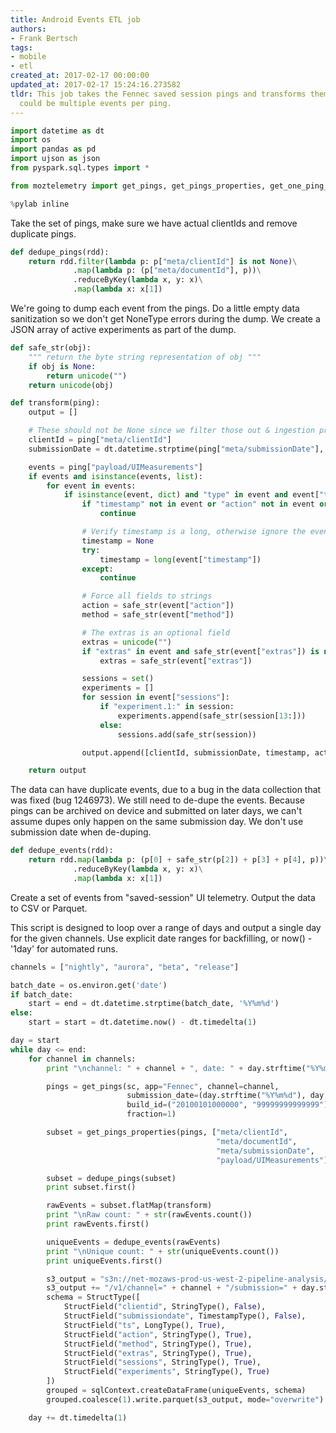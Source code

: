 ```yaml
---
title: Android Events ETL job
authors:
- Frank Bertsch
tags:
- mobile
- etl
created_at: 2017-02-17 00:00:00
updated_at: 2017-02-17 15:24:16.273582
tldr: This job takes the Fennec saved session pings and transforms them, where there
  could be multiple events per ping.
---
```


```python
import datetime as dt
import os
import pandas as pd
import ujson as json
from pyspark.sql.types import *

from moztelemetry import get_pings, get_pings_properties, get_one_ping_per_client

%pylab inline
```
Take the set of pings, make sure we have actual clientIds and remove duplicate pings.


```python
def dedupe_pings(rdd):
    return rdd.filter(lambda p: p["meta/clientId"] is not None)\
              .map(lambda p: (p["meta/documentId"], p))\
              .reduceByKey(lambda x, y: x)\
              .map(lambda x: x[1])

```
We're going to dump each event from the pings. Do a little empty data sanitization so we don't get NoneType errors during the dump. We create a JSON array of active experiments as part of the dump.


```python
def safe_str(obj):
    """ return the byte string representation of obj """
    if obj is None:
        return unicode("")
    return unicode(obj)

def transform(ping):    
    output = []

    # These should not be None since we filter those out & ingestion process adds the data
    clientId = ping["meta/clientId"]
    submissionDate = dt.datetime.strptime(ping["meta/submissionDate"], "%Y%m%d")

    events = ping["payload/UIMeasurements"]
    if events and isinstance(events, list):
        for event in events:
            if isinstance(event, dict) and "type" in event and event["type"] == "event":
                if "timestamp" not in event or "action" not in event or "method" not in event or "sessions" not in event:
                    continue

                # Verify timestamp is a long, otherwise ignore the event
                timestamp = None
                try:
                    timestamp = long(event["timestamp"])
                except:
                    continue

                # Force all fields to strings
                action = safe_str(event["action"])
                method = safe_str(event["method"])

                # The extras is an optional field
                extras = unicode("")
                if "extras" in event and safe_str(event["extras"]) is not None:
                    extras = safe_str(event["extras"])

                sessions = set()
                experiments = []
                for session in event["sessions"]:
                    if "experiment.1:" in session:
                        experiments.append(safe_str(session[13:]))
                    else:
                        sessions.add(safe_str(session))

                output.append([clientId, submissionDate, timestamp, action, method, extras, json.dumps(list(sessions)), json.dumps(experiments)])

    return output

```
The data can have duplicate events, due to a bug in the data collection that was fixed (bug 1246973). We still need to de-dupe the events. Because pings can be archived on device and submitted on later days, we can't assume dupes only happen on the same submission day. We don't use submission date when de-duping.


```python
def dedupe_events(rdd):
    return rdd.map(lambda p: (p[0] + safe_str(p[2]) + p[3] + p[4], p))\
              .reduceByKey(lambda x, y: x)\
              .map(lambda x: x[1])

```
Create a set of events from "saved-session" UI telemetry. Output the data to CSV or Parquet.

This script is designed to loop over a range of days and output a single day for the given channels. Use explicit date ranges for backfilling, or now() - '1day' for automated runs.


```python
channels = ["nightly", "aurora", "beta", "release"]

batch_date = os.environ.get('date')
if batch_date:
    start = end = dt.datetime.strptime(batch_date, '%Y%m%d')
else:
    start = start = dt.datetime.now() - dt.timedelta(1)

day = start
while day <= end:
    for channel in channels:
        print "\nchannel: " + channel + ", date: " + day.strftime("%Y%m%d")

        pings = get_pings(sc, app="Fennec", channel=channel,
                          submission_date=(day.strftime("%Y%m%d"), day.strftime("%Y%m%d")),
                          build_id=("20100101000000", "99999999999999"),
                          fraction=1)

        subset = get_pings_properties(pings, ["meta/clientId",
                                              "meta/documentId",
                                              "meta/submissionDate",
                                              "payload/UIMeasurements"])

        subset = dedupe_pings(subset)
        print subset.first()

        rawEvents = subset.flatMap(transform)
        print "\nRaw count: " + str(rawEvents.count())
        print rawEvents.first()

        uniqueEvents = dedupe_events(rawEvents)
        print "\nUnique count: " + str(uniqueEvents.count())
        print uniqueEvents.first()

        s3_output = "s3n://net-mozaws-prod-us-west-2-pipeline-analysis/mobile/android_events"
        s3_output += "/v1/channel=" + channel + "/submission=" + day.strftime("%Y%m%d") 
        schema = StructType([
            StructField("clientid", StringType(), False),
            StructField("submissiondate", TimestampType(), False),
            StructField("ts", LongType(), True),
            StructField("action", StringType(), True),
            StructField("method", StringType(), True),
            StructField("extras", StringType(), True),
            StructField("sessions", StringType(), True),
            StructField("experiments", StringType(), True)
        ])
        grouped = sqlContext.createDataFrame(uniqueEvents, schema)
        grouped.coalesce(1).write.parquet(s3_output, mode="overwrite")

    day += dt.timedelta(1)

```
